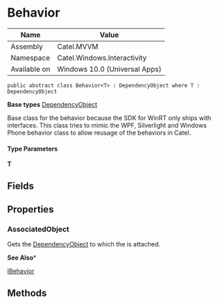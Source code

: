 

# Behavior

Name|Value
---|---
Assembly|Catel.MVVM
Namespace|Catel.Windows.Interactivity
Available on|Windows 10.0 (Universal Apps)

```
public abstract class Behavior<T> : DependencyObject where T : DependencyObject 
```

**Base types**
[DependencyObject]()


Base class for the behavior because the SDK for WinRT only ships with interfaces. This class tries to mimic the WPF, Silverlight and Windows Phone behavior class to allow reusage of the behaviors in Catel.

#### Type Parameters

**T**



## Fields

## Properties

### AssociatedObject

Gets the [DependencyObject](#) to which the is attached.

**See Also***

[IBehavior](#)



## Methods


